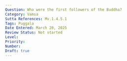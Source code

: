 ```yaml
---
Question: Who were the first followers of the Buddha?
Category: Vamsa
Sutta References: Mv.1.4.5.1
Tags: Puggala
Date Entered: March 20, 2025
Review Status: Not started
Level: 
Priority: 
Number: 
Draft: true
---
```


<!-- 

Notes:

Answer: "Four weeks after the Awakening, Tapussa and Bhallika become the Buddha's first lay followers by means of the double refuge of the Buddha and Dhamma."
 -->
